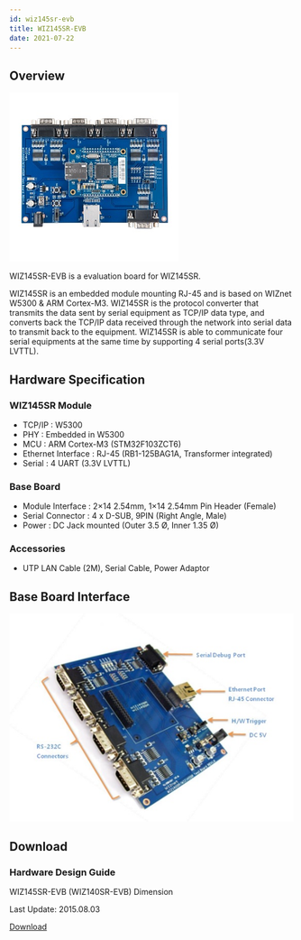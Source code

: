 ```yaml
---
id: wiz145sr-evb
title: WIZ145SR-EVB
date: 2021-07-22
---
```


## Overview

![](/img/products/wiz145sr/ShopEtc1_1106_20150123161907_.jpg)

WIZ145SR-EVB is a evaluation board for WIZ145SR.

WIZ145SR is an embedded module mounting RJ-45 and is based on WIZnet W5300 & ARM Cortex-M3. WIZ145SR is the protocol converter that transmits the data sent by serial equipment as TCP/IP data type, and converts back the TCP/IP data received through the network into serial data to transmit back to the equipment. WIZ145SR is able to communicate four serial equipments at the same time by supporting 4 serial ports(3.3V LVTTL).

## Hardware Specification

### WIZ145SR Module

- TCP/IP : W5300
- PHY : Embedded in W5300
- MCU : ARM Cortex-M3 (STM32F103ZCT6)
- Ethernet Interface : RJ-45 (RB1-125BAG1A, Transformer integrated)
- Serial : 4 UART (3.3V LVTTL)

### Base Board

- Module Interface : 2×14 2.54mm, 1×14 2.54mm Pin Header (Female)
- Serial Connector : 4 x D-SUB, 9PIN (Right Angle, Male)
- Power : DC Jack mounted (Outer 3.5 Ø, Inner 1.35 Ø)

### Accessories

- UTP LAN Cable (2M), Serial Cable, Power Adaptor

## Base Board Interface

![](/img/products/wiz145sr/140701_7350.jpg)

## Download

### Hardware Design Guide

WIZ145SR-EVB (WIZ140SR-EVB) Dimension

Last Update: 2015.08.03

<a href="/img/products/wiz145sr/WIZ140_145SR_EVB_DIMENSION.pdf" target="_blank">Download</a>

